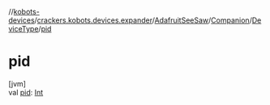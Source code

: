 //[kobots-devices](../../../../../index.md)/[crackers.kobots.devices.expander](../../../index.md)/[AdafruitSeeSaw](../../index.md)/[Companion](../index.md)/[DeviceType](index.md)/[pid](pid.md)

# pid

[jvm]\
val [pid](pid.md): [Int](https://kotlinlang.org/api/latest/jvm/stdlib/kotlin/-int/index.html)
